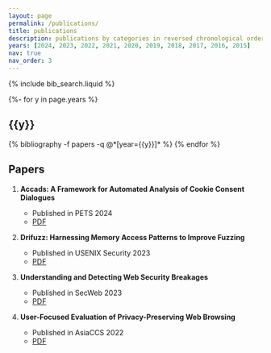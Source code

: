 ```yaml
---
layout: page
permalink: /publications/
title: publications
description: publications by categories in reversed chronological order. generated by jekyll-scholar.
years: [2024, 2023, 2022, 2021, 2020, 2019, 2018, 2017, 2016, 2015]
nav: true
nav_order: 3
---
```


<!-- _pages/publications.md -->

<!-- Bibsearch Feature -->

{% include bib_search.liquid %}

<div class="publications">

{%- for y in page.years %}
  <h2 class="year">{{y}}</h2>
  {% bibliography -f papers -q @*[year={{y}}]* %}
{% endfor %}

</div>

## Papers

1. **Accads: A Framework for Automated Analysis of Cookie Consent Dialogues**
   - Published in PETS 2024
   - [PDF](/assets/pdf/Accads_PETS.pdf)

2. **Drifuzz: Harnessing Memory Access Patterns to Improve Fuzzing**
   - Published in USENIX Security 2023
   - [PDF](/assets/pdf/Drifuzz_usenix.pdf)

3. **Understanding and Detecting Web Security Breakages**
   - Published in SecWeb 2023
   - [PDF](/assets/pdf/secweb_breakages.pdf)

4. **User-Focused Evaluation of Privacy-Preserving Web Browsing**
   - Published in AsiaCCS 2022
   - [PDF](/assets/pdf/UserFocusedEvaluation_AsiaCCS.pdf)
